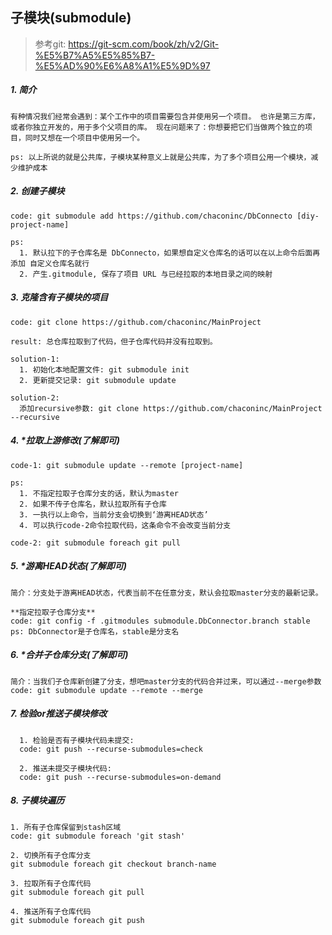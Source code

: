 ## 子模块(submodule)
> 参考git: https://git-scm.com/book/zh/v2/Git-%E5%B7%A5%E5%85%B7-%E5%AD%90%E6%A8%A1%E5%9D%97

##### 1. 简介
```
有种情况我们经常会遇到：某个工作中的项目需要包含并使用另一个项目。 也许是第三方库，或者你独立开发的，用于多个父项目的库。 现在问题来了：你想要把它们当做两个独立的项目，同时又想在一个项目中使用另一个。

ps: 以上所说的就是公共库，子模块某种意义上就是公共库，为了多个项目公用一个模块，减少维护成本
```


##### 2. 创建子模块
```
code: git submodule add https://github.com/chaconinc/DbConnecto [diy-project-name]

ps: 
  1. 默认拉下的子仓库名是 DbConnecto，如果想自定义仓库名的话可以在以上命令后面再添加 自定义仓库名就行
  2. 产生.gitmodule, 保存了项目 URL 与已经拉取的本地目录之间的映射
```


##### 3. 克隆含有子模块的项目
```
code: git clone https://github.com/chaconinc/MainProject

result: 总仓库拉取到了代码，但子仓库代码并没有拉取到。

solution-1: 
  1. 初始化本地配置文件: git submodule init 
  2. 更新提交记录: git submodule update

solution-2:
  添加recursive参数: git clone https://github.com/chaconinc/MainProject --recursive
```

##### 4. *拉取上游修改(了解即可)
```
code-1: git submodule update --remote [project-name]

ps:
  1. 不指定拉取子仓库分支的话，默认为master
  2. 如果不传子仓库名，默认拉取所有子仓库
  3. 一执行以上命令，当前分支会切换到‘游离HEAD状态’
  4. 可以执行code-2命令拉取代码，这条命令不会改变当前分支

code-2: git submodule foreach git pull

```

##### 5. *游离HEAD状态(了解即可)
```
简介：分支处于游离HEAD状态，代表当前不在任意分支，默认会拉取master分支的最新记录。

**指定拉取子仓库分支**
code: git config -f .gitmodules submodule.DbConnector.branch stable
ps: DbConnector是子仓库名，stable是分支名
```

##### 6. *合并子仓库分支(了解即可)
```
简介：当我们子仓库新创建了分支，想吧master分支的代码合并过来，可以通过--merge参数
code: git submodule update --remote --merge
```

##### 7. 检验or推送子模块修改
```
  1. 检验是否有子模块代码未提交:
  code: git push --recurse-submodules=check

  2. 推送未提交子模块代码:
  code: git push --recurse-submodules=on-demand
```


##### 8. 子模块遍历
```
1. 所有子仓库保留到stash区域
code: git submodule foreach 'git stash'

2. 切换所有子仓库分支
git submodule foreach git checkout branch-name

3. 拉取所有子仓库代码
git submodule foreach git pull

4. 推送所有子仓库代码
git submodule foreach git push

```